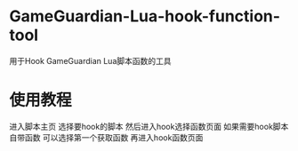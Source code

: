 # GameGuardian-Lua-hook-function-tool
用于Hook GameGuardian Lua脚本函数的工具
# 使用教程
进入脚本主页 选择要hook的脚本
然后进入hook选择函数页面
如果需要hook脚本自带函数 可以选择第一个获取函数
再进入hook函数页面
